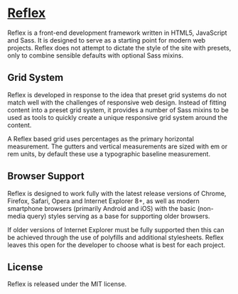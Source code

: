 # [Reflex](http://reflex.doublethink.is)

Reflex is a front-end development framework written in HTML5, JavaScript and Sass. It is designed to serve as a starting point for modern web projects. Reflex does not attempt to dictate the style of the site with presets, only to combine sensible defaults with optional Sass mixins.

## Grid System
Reflex is developed in response to the idea that preset grid systems do not match well with the challenges of responsive web design. Instead of fitting content into a preset grid system, it provides a number of Sass mixins to be used as tools to quickly create a unique responsive grid system around the content.

A Reflex based grid uses percentages as the primary horizontal measurement. The gutters and vertical measurements are sized with em or rem units, by default these use a typographic baseline measurement.

## Browser Support
Reflex is designed to work fully with the latest release versions of Chrome, Firefox, Safari, Opera and Internet Explorer 8+, as well as modern smartphone browsers (primarily Android and iOS) with the basic (non-media query) styles serving as a base for supporting older browsers.

If older versions of Internet Explorer must be fully supported then this can be achieved through the use of polyfills and additional stylesheets. Reflex leaves this open for the developer to choose what is best for each project.

## License
Reflex is released under the MIT license.